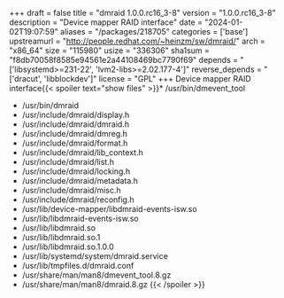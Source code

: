 +++
draft = false
title = "dmraid 1.0.0.rc16_3-8"
version = "1.0.0.rc16_3-8"
description = "Device mapper RAID interface"
date = "2024-01-02T19:07:59"
aliases = "/packages/218705"
categories = ['base']
upstreamurl = "http://people.redhat.com/~heinzm/sw/dmraid/"
arch = "x86_64"
size = "115980"
usize = "336306"
sha1sum = "f8db70058f8585e94561e2a44108469bc7790f69"
depends = "['libsystemd>=231-22', 'lvm2-libs>=2.02.177-4']"
reverse_depends = "['dracut', 'libblockdev']"
license = "GPL"
+++
Device mapper RAID interface{{< spoiler text="show files" >}}* /usr/bin/dmevent_tool
* /usr/bin/dmraid
* /usr/include/dmraid/display.h
* /usr/include/dmraid/dmraid.h
* /usr/include/dmraid/dmreg.h
* /usr/include/dmraid/format.h
* /usr/include/dmraid/lib_context.h
* /usr/include/dmraid/list.h
* /usr/include/dmraid/locking.h
* /usr/include/dmraid/metadata.h
* /usr/include/dmraid/misc.h
* /usr/include/dmraid/reconfig.h
* /usr/lib/device-mapper/libdmraid-events-isw.so
* /usr/lib/libdmraid-events-isw.so
* /usr/lib/libdmraid.so
* /usr/lib/libdmraid.so.1
* /usr/lib/libdmraid.so.1.0.0
* /usr/lib/systemd/system/dmraid.service
* /usr/lib/tmpfiles.d/dmraid.conf
* /usr/share/man/man8/dmevent_tool.8.gz
* /usr/share/man/man8/dmraid.8.gz
{{< /spoiler >}}